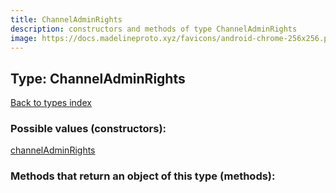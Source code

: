 ```yaml
---
title: ChannelAdminRights
description: constructors and methods of type ChannelAdminRights
image: https://docs.madelineproto.xyz/favicons/android-chrome-256x256.png
---
```

## Type: ChannelAdminRights  
[Back to types index](index.md)



### Possible values (constructors):

[channelAdminRights](../constructors/channelAdminRights.md)  



### Methods that return an object of this type (methods):



